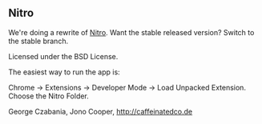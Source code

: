 ## Nitro

We're doing a rewrite of [Nitro](http://nitrotasks.com). Want the stable released version? Switch to the stable branch.

Licensed under the BSD License.

The easiest way to run the app is:

Chrome -> Extensions -> Developer Mode -> Load Unpacked Extension.
Choose the Nitro Folder.

George Czabania, 
Jono Cooper, 
http://caffeinatedco.de